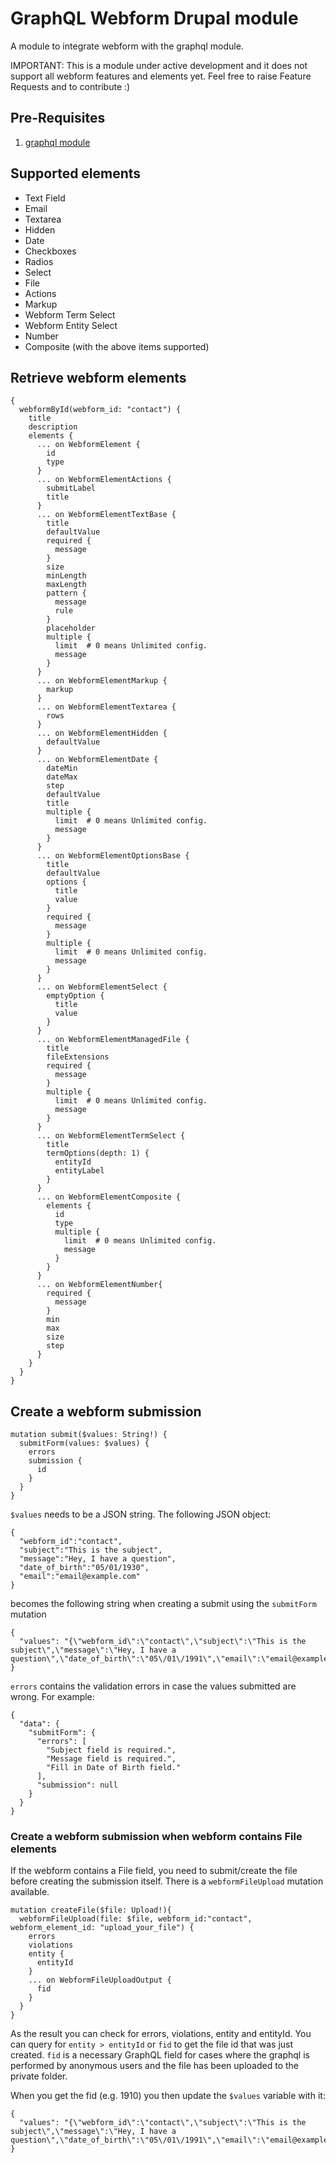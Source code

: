 # GraphQL Webform Drupal module
A module to integrate webform with the graphql module.

IMPORTANT: This is a module under active development and it does not support all 
webform features and elements yet. Feel free to raise Feature Requests and 
to contribute :)

## Pre-Requisites

 1. [graphql module](https://www.drupal.org/project/graphql)

## Supported elements

 - Text Field
 - Email
 - Textarea
 - Hidden
 - Date
 - Checkboxes
 - Radios
 - Select
 - File
 - Actions
 - Markup
 - Webform Term Select
 - Webform Entity Select
 - Number
 - Composite (with the above items supported)

## Retrieve webform elements

    {
      webformById(webform_id: "contact") {
        title
        description
        elements {
          ... on WebformElement {
            id
            type
          }
          ... on WebformElementActions {
            submitLabel
            title
          }
          ... on WebformElementTextBase {
            title
            defaultValue
            required {
              message
            }
            size
            minLength
            maxLength
            pattern {
              message
              rule
            }
            placeholder
            multiple {
              limit  # 0 means Unlimited config.
              message
            }
          }
          ... on WebformElementMarkup {
            markup
          }
          ... on WebformElementTextarea {
            rows
          }
          ... on WebformElementHidden {
            defaultValue
          }
          ... on WebformElementDate {
            dateMin
            dateMax
            step
            defaultValue
            title
            multiple {
              limit  # 0 means Unlimited config.
              message
            }
          }
          ... on WebformElementOptionsBase {
            title
            defaultValue
            options {
              title
              value
            }
            required {
              message
            }
            multiple {
              limit  # 0 means Unlimited config.
              message
            }
          }
          ... on WebformElementSelect {
            emptyOption {
              title
              value
            }
          }
          ... on WebformElementManagedFile {
            title
            fileExtensions
            required {
              message
            }
            multiple {
              limit  # 0 means Unlimited config.
              message
            }
          }
          ... on WebformElementTermSelect {
            title
            termOptions(depth: 1) {
              entityId
              entityLabel
            }
          }
          ... on WebformElementComposite {
            elements {
              id
              type
              multiple {
                limit  # 0 means Unlimited config.
                message
              }
            }
          }
          ... on WebformElementNumber{
            required {
              message
            }
            min
            max
            size
            step
          }
        }
      }
    }

## Create a webform submission

    mutation submit($values: String!) {
      submitForm(values: $values) {
        errors
        submission {
          id
        }
      }
    }

`$values` needs to be a JSON string. The following JSON object:

    {
      "webform_id":"contact",
      "subject":"This is the subject",
      "message":"Hey, I have a question",
      "date_of_birth":"05/01/1930",
      "email":"email@example.com"
    }
becomes the following string when creating a submit using the `submitForm` 
mutation

    {
      "values": "{\"webform_id\":\"contact\",\"subject\":\"This is the subject\",\"message\":\"Hey, I have a question\",\"date_of_birth\":\"05\/01\/1991\",\"email\":\"email@example.com\"}"
    }

`errors` contains the validation errors in case the values submitted are wrong. 
For example:

    {
      "data": {
        "submitForm": {
          "errors": [
            "Subject field is required.",
            "Message field is required.",
            "Fill in Date of Birth field."
          ],
          "submission": null
        }
      }
    }

### Create a webform submission when webform contains File elements
If the webform contains a File field, you need to submit/create the file before 
creating the submission itself. There is a `webformFileUpload` mutation 
available.

    mutation createFile($file: Upload!){
      webformFileUpload(file: $file, webform_id:"contact", webform_element_id: "upload_your_file") {
        errors
        violations
        entity {
          entityId
        }
        ... on WebformFileUploadOutput {
      	  fid
      	}
      }
    }


As the result you can check for errors, violations, entity and entityId. You can 
query for `entity > entityId` or `fid` to get the file id that was just created. 
`fid` is a necessary GraphQL field for cases where the graphql is performed by 
anonymous users and the file has been uploaded to the private folder.

When you get the fid (e.g. 1910) you then update the `$values` variable with it:

    {
      "values": "{\"webform_id\":\"contact\",\"subject\":\"This is the subject\",\"message\":\"Hey, I have a question\",\"date_of_birth\":\"05\/01\/1991\",\"email\":\"email@example.com\",\"upload_your_file\":\"1910\"}"
    }
